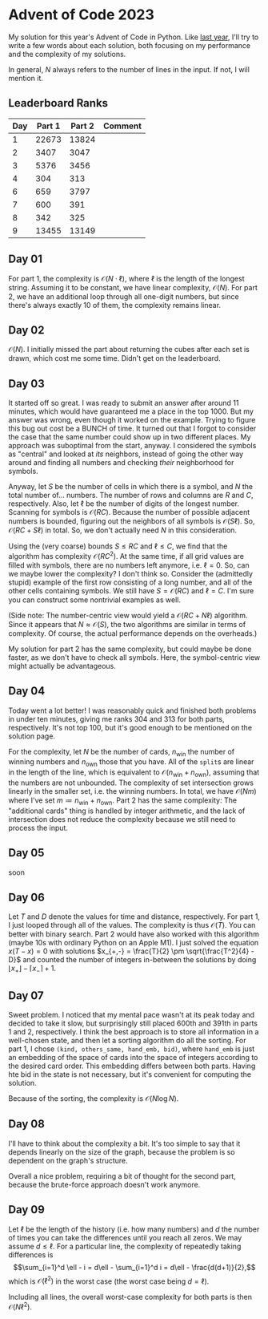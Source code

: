 # Advent of Code 2023
My solution for this year's Advent of Code in Python. Like [last year](https://github.com/ndieckow/aoc2022), I'll try to write a few words about each solution, both focusing on my performance and the complexity of my solutions.

In general, $N$ always refers to the number of lines in the input. If not, I will mention it.

## Leaderboard Ranks

Day | Part 1 | Part 2 | Comment
----|--------|--------|--------
1   | 22673  | 13824  |
2   | 3407   | 3047   |
3   | 5376   | 3456   |
4   | 304    | 313    |
6   | 659    | 3797   |
7   | 600    | 391    |
8   | 342    | 325    |
9   | 13455  | 13149  |

## Day 01
For part 1, the complexity is $\mathcal O(N \cdot \ell)$, where $\ell$ is the length of the longest string. Assuming it to be constant, we have linear complexity, $\mathcal O(N)$. For part 2, we have an additional loop through all one-digit numbers, but since there's always exactly 10 of them, the complexity remains linear.

## Day 02
$\mathcal O(N)$. I initially missed the part about returning the cubes after each set is drawn, which cost me some time. Didn't get on the leaderboard.

## Day 03
It started off so great. I was ready to submit an answer after around 11 minutes, which would have guaranteed me a place in the top 1000. But my answer was wrong, even though it worked on the example. Trying to figure this bug out cost be a BUNCH of time. It turned out that I forgot to consider the case that the same number could show up in two different places. My approach was suboptimal from the start, anyway. I considered the symbols as "central" and looked at *its* neighbors, instead of going the other way around and finding all numbers and checking *their* neighborhood for symbols.

Anyway, let $S$ be the number of cells in which there is a symbol, and $N$ the total number of... numbers. The number of rows and columns are $R$ and $C$, respectively. Also, let $\ell$ be the number of digits of the longest number. Scanning for symbols is $\mathcal O(R C)$. Because the number of possible adjacent numbers is bounded, figuring out the neighbors of all symbols is $\mathcal O(S \ell)$. So, $\mathcal O(RC + S\ell)$ in total. So, we don't actually need $N$ in this consideration.

Using the (very coarse) bounds $S \leq RC$ and $\ell \leq C$, we find that the algorithm has complexity $\mathcal O(RC^2)$. At the same time, if all grid values are filled with symbols, there are no numbers left anymore, i.e. $\ell = 0$. So, can we maybe lower the complexity? I don't think so. Consider the (admittedly stupid) example of the first row consisting of a long number, and all of the other cells containing symbols. We still have $S = \mathcal O(RC)$ and $\ell = C$. I'm sure you can construct some nontrivial examples as well.

(Side note: The number-centric view would yield a $\mathcal O(RC + N \ell)$ algorithm. Since it appears that $N \approx \mathcal O(S)$, the two algorithms are similar in terms of complexity. Of course, the actual performance depends on the overheads.)

My solution for part 2 has the same complexity, but could maybe be done faster, as we don't have to check all symbols. Here, the symbol-centric view might actually be advantageous.

## Day 04
Today went a lot better! I was reasonably quick and finished both problems in under ten minutes, giving me ranks 304 and 313 for both parts, respectively. It's not top 100, but it's good enough to be mentioned on the solution page.

For the complexity, let $N$ be the number of cards, $n_{\mathrm{win}}$ the number of winning numbers and $n_{\mathrm{own}}$ those that you have. All of the `split`s are linear in the length of the line, which is equivalent to $\mathcal O(n_\mathrm{win} + n_\mathrm{own})$, assuming that the numbers are not unbounded. The complexity of set intersection grows linearly in the smaller set, i.e. the winning numbers. In total, we have $\mathcal O(N m)$ where I've set $m \coloneqq n_\mathrm{win} + n_\mathrm{own}$. Part 2 has the same complexity: The "additional cards" thing is handled by integer arithmetic, and the lack of intersection does not reduce the complexity because we still need to process the input.

## Day 05
soon

## Day 06
Let $T$ and $D$ denote the values for time and distance, respectively.
For part 1, I just looped through all of the values. The complexity is thus $\mathcal O(T)$. You can better with binary search. Part 2 would have also worked with this algorithm (maybe 10s with ordinary Python on an Apple M1). I just solved the equation $x (T-x) = 0$ with solutions $x_{+,-} = \frac{T}{2} \pm \sqrt{\frac{T^2}{4} - D}$ and counted the number of integers in-between the solutions by doing $\lfloor x_+ \rfloor - \lceil x_- \rceil + 1$.

## Day 07
Sweet problem. I noticed that my mental pace wasn't at its peak today and decided to take it slow, but surprisingly still placed 600th and 391th in parts 1 and 2, respectively.
I think the best approach is to store all information in a well-chosen state, and then let a sorting algorithm do all the sorting. For part 1, I chose `(kind, others_same, hand_emb, bid)`, where `hand_emb` is just an embedding of the space of cards into the space of integers according to the desired card order. This embedding differs between both parts. Having hte bid in the state is not necessary, but it's convenient for computing the solution.

Because of the sorting, the complexity is $\mathcal O(N \log N)$.

## Day 08
I'll have to think about the complexity a bit. It's too simple to say that it depends linearly on the size of the graph, because the problem is so dependent on the graph's structure.

Overall a nice problem, requiring a bit of thought for the second part, because the brute-force approach doesn't work anymore.

## Day 09
Let $\ell$ be the length of the history (i.e. how many numbers) and $d$ the number of times you can take the differences until you reach all zeros. We may assume $d \leq \ell$. For a particular line, the complexity of repeatedly taking differences is $$\sum_{i=1}^d \ell - i = d\ell - \sum_{i=1}^d i = d\ell - \frac{d(d+1)}{2},$$ which is $\mathcal O(\ell^2)$ in the worst case (the worst case being $d = \ell$).

Including all lines, the overall worst-case complexity for both parts is then $\mathcal O(N \ell^2)$.